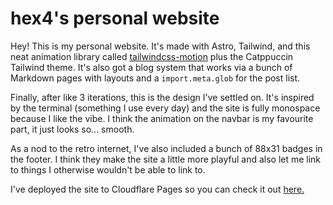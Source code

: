 # hex4's personal website

Hey! This is my personal website. It's made with Astro, Tailwind, and this neat animation library called [tailwindcss-motion](https://rombo.co/tailwind/) plus the Catppuccin Tailwind theme. It's also got a blog system that works via a bunch of Markdown pages with layouts and a `import.meta.glob` for the post list.

Finally, after like 3 iterations, this is the design I've settled on. It's inspired by the terminal (something I use every day) and the site is fully monospace because I like the vibe. I think the animation on the navbar is my favourite part, it just looks so... smooth.

As a nod to the retro internet, I've also included a bunch of 88x31 badges in the footer. I think they make the site a little more playful and also let me link to things I otherwise wouldn't be able to link to.

I've deployed the site to Cloudflare Pages so you can check it out [here.](https://hex4.pages.dev)